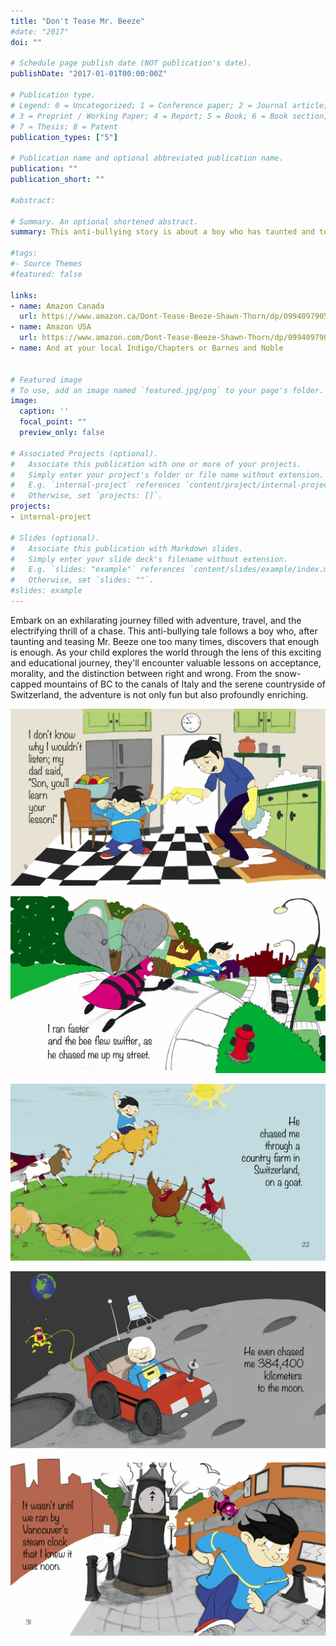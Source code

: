 ```yaml
---
title: "Don't Tease Mr. Beeze"
#date: "2017"
doi: ""

# Schedule page publish date (NOT publication's date).
publishDate: "2017-01-01T00:00:00Z"

# Publication type.
# Legend: 0 = Uncategorized; 1 = Conference paper; 2 = Journal article;
# 3 = Preprint / Working Paper; 4 = Report; 5 = Book; 6 = Book section;
# 7 = Thesis; 8 = Patent
publication_types: ["5"]

# Publication name and optional abbreviated publication name.
publication: ""
publication_short: ""

#abstract: 

# Summary. An optional shortened abstract.
summary: This anti-bullying story is about a boy who has taunted and teased Mr. Beeze one too many times before the pink bee decides enough is enough. Impress the morality of acceptance and principles concerning the distinction between right and wrong, as your child explores the world through the enthusiasm of a chase in this exciting and educational journey. From North America to Spain and Italy; from Canada to the Moon.

#tags:
#- Source Themes
#featured: false

links:
- name: Amazon Canada
  url: https://www.amazon.ca/Dont-Tease-Beeze-Shawn-Thorn/dp/0994097905/
- name: Amazon USA
  url: https://www.amazon.com/Dont-Tease-Beeze-Shawn-Thorn/dp/0994097905/
- name: And at your local Indigo/Chapters or Barnes and Noble


# Featured image
# To use, add an image named `featured.jpg/png` to your page's folder. 
image:
  caption: ''
  focal_point: ""
  preview_only: false

# Associated Projects (optional).
#   Associate this publication with one or more of your projects.
#   Simply enter your project's folder or file name without extension.
#   E.g. `internal-project` references `content/project/internal-project/index.md`.
#   Otherwise, set `projects: []`.
projects:
- internal-project

# Slides (optional).
#   Associate this publication with Markdown slides.
#   Simply enter your slide deck's filename without extension.
#   E.g. `slides: "example"` references `content/slides/example/index.md`.
#   Otherwise, set `slides: ""`.
#slides: example
---
```


Embark on an exhilarating journey filled with adventure, travel, and the electrifying thrill of a chase. This anti-bullying tale follows a boy who, after taunting and teasing Mr. Beeze one too many times, discovers that enough is enough. As your child explores the world through the lens of this exciting and educational journey, they'll encounter valuable lessons on acceptance, morality, and the distinction between right and wrong. From the snow-capped mountains of BC to the canals of Italy and the serene countryside of Switzerland, the adventure is not only fun but also profoundly enriching.


![](DTMB-9.png)

![](faster_swifter.jpg)

![](DTMB-21.png)

![](DTMB-29.png)

![](DTMB-31.png)